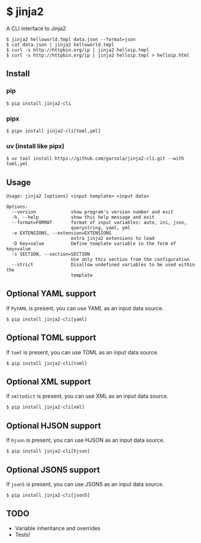 # $ jinja2
A CLI interface to Jinja2
```
$ jinja2 helloworld.tmpl data.json --format=json
$ cat data.json | jinja2 helloworld.tmpl
$ curl -s http://httpbin.org/ip | jinja2 helloip.tmpl
$ curl -s http://httpbin.org/ip | jinja2 helloip.tmpl > helloip.html
```

## Install

### pip
`$ pip install jinja2-cli`

### pipx
`$ pipx install jinja2-cli[toml,yml]`

### uv (install like pipx)
`$ uv tool install https://github.com/garzola/jinja2-cli.git --with toml,yml`

## Usage
```
Usage: jinja2 [options] <input template> <input data>

Options:
  --version             show program's version number and exit
  -h, --help            show this help message and exit
  --format=FORMAT       format of input variables: auto, ini, json,
                        querystring, yaml, yml
  -e EXTENSIONS, --extension=EXTENSIONS
                        extra jinja2 extensions to load
  -D key=value          Define template variable in the form of key=value
  -s SECTION, --section=SECTION
                        Use only this section from the configuration
  --strict              Disallow undefined variables to be used within the
                        template
```

## Optional YAML support
If `PyYAML` is present, you can use YAML as an input data source.

`$ pip install jinja2-cli[yaml]`

## Optional TOML support
If `toml` is present, you can use TOML as an input data source.

`$ pip install jinja2-cli[toml]`

## Optional XML support
If `xmltodict` is present, you can use XML as an input data source.

`$ pip install jinja2-cli[xml]`

## Optional HJSON support
If `hjson` is present, you can use HJSON as an input data source.

`$ pip install jinja2-cli[hjson]`

## Optional JSON5 support
If `json5` is present, you can use JSON5 as an input data source.

`$ pip install jinja2-cli[json5]`

## TODO
 * Variable inheritance and overrides
  * Tests!
